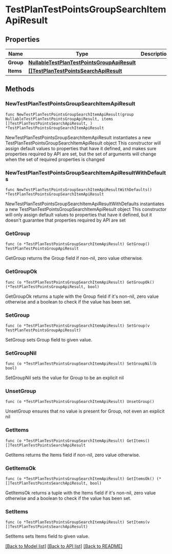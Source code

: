 # TestPlanTestPointsGroupSearchItemApiResult

## Properties

Name | Type | Description | Notes
------------ | ------------- | ------------- | -------------
**Group** | [**NullableTestPlanTestPointsGroupApiResult**](TestPlanTestPointsGroupApiResult.md) |  | 
**Items** | [**[]TestPlanTestPointsSearchApiResult**](TestPlanTestPointsSearchApiResult.md) |  | 

## Methods

### NewTestPlanTestPointsGroupSearchItemApiResult

`func NewTestPlanTestPointsGroupSearchItemApiResult(group NullableTestPlanTestPointsGroupApiResult, items []TestPlanTestPointsSearchApiResult, ) *TestPlanTestPointsGroupSearchItemApiResult`

NewTestPlanTestPointsGroupSearchItemApiResult instantiates a new TestPlanTestPointsGroupSearchItemApiResult object
This constructor will assign default values to properties that have it defined,
and makes sure properties required by API are set, but the set of arguments
will change when the set of required properties is changed

### NewTestPlanTestPointsGroupSearchItemApiResultWithDefaults

`func NewTestPlanTestPointsGroupSearchItemApiResultWithDefaults() *TestPlanTestPointsGroupSearchItemApiResult`

NewTestPlanTestPointsGroupSearchItemApiResultWithDefaults instantiates a new TestPlanTestPointsGroupSearchItemApiResult object
This constructor will only assign default values to properties that have it defined,
but it doesn't guarantee that properties required by API are set

### GetGroup

`func (o *TestPlanTestPointsGroupSearchItemApiResult) GetGroup() TestPlanTestPointsGroupApiResult`

GetGroup returns the Group field if non-nil, zero value otherwise.

### GetGroupOk

`func (o *TestPlanTestPointsGroupSearchItemApiResult) GetGroupOk() (*TestPlanTestPointsGroupApiResult, bool)`

GetGroupOk returns a tuple with the Group field if it's non-nil, zero value otherwise
and a boolean to check if the value has been set.

### SetGroup

`func (o *TestPlanTestPointsGroupSearchItemApiResult) SetGroup(v TestPlanTestPointsGroupApiResult)`

SetGroup sets Group field to given value.


### SetGroupNil

`func (o *TestPlanTestPointsGroupSearchItemApiResult) SetGroupNil(b bool)`

 SetGroupNil sets the value for Group to be an explicit nil

### UnsetGroup
`func (o *TestPlanTestPointsGroupSearchItemApiResult) UnsetGroup()`

UnsetGroup ensures that no value is present for Group, not even an explicit nil
### GetItems

`func (o *TestPlanTestPointsGroupSearchItemApiResult) GetItems() []TestPlanTestPointsSearchApiResult`

GetItems returns the Items field if non-nil, zero value otherwise.

### GetItemsOk

`func (o *TestPlanTestPointsGroupSearchItemApiResult) GetItemsOk() (*[]TestPlanTestPointsSearchApiResult, bool)`

GetItemsOk returns a tuple with the Items field if it's non-nil, zero value otherwise
and a boolean to check if the value has been set.

### SetItems

`func (o *TestPlanTestPointsGroupSearchItemApiResult) SetItems(v []TestPlanTestPointsSearchApiResult)`

SetItems sets Items field to given value.



[[Back to Model list]](../README.md#documentation-for-models) [[Back to API list]](../README.md#documentation-for-api-endpoints) [[Back to README]](../README.md)


